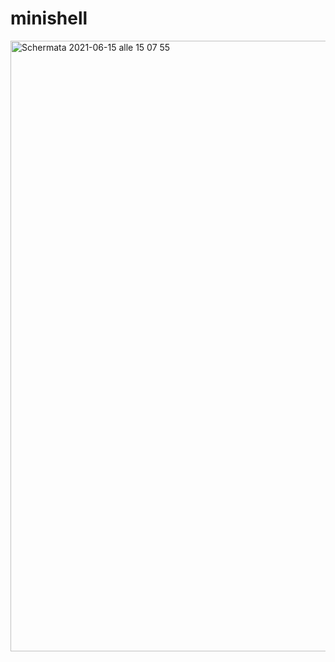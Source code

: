 # minishell

<img width="977" alt="Schermata 2021-06-15 alle 15 07 55" src="https://user-images.githubusercontent.com/61160587/122058302-c5888800-cdeb-11eb-93a8-cb214d31515c.png">


